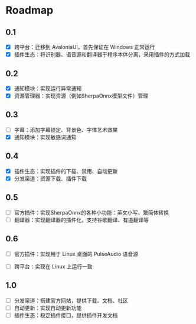 # Roadmap

## 0.1
- [x] 跨平台：迁移到 AvaloniaUI，首先保证在 Windows 正常运行
- [x] 插件生态：将识别器、语音源和翻译器于程序本体分离，采用插件的方式加载

## 0.2
- [x] 通知模块：实现运行异常通知
- [x] 资源管理器：实现资源（例如SherpaOnnx模型文件）管理

## 0.3
- [ ] 字幕：添加字幕锁定、背景色、字体艺术效果
- [x] 通知模块：实现敏感词通知

## 0.4
- [x] 插件生态：实现插件的下载、禁用、自动更新
- [x] 分发渠道：资源下载、插件下载

## 0.5
- [ ] 官方插件：实现SherpaOnnx的各种小功能：英文小写、繁简体转换
- [ ] 翻译器：实现翻译器的插件化，支持谷歌翻译、有道翻译等

## 0.6
- [ ] 官方插件：实现用于 Linux 桌面的 PulseAudio 语音源
- [ ] 跨平台：实现在 Linux 上运行一致


## 1.0
- [ ] 分发渠道：搭建官方网站，提供下载、文档、社区
- [ ] 自动更新：实现自动更新功能
- [ ] 插件生态：稳定插件接口，提供插件开发文档
